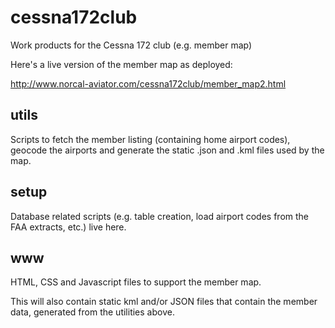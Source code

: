 cessna172club
=============

Work products for the Cessna 172 club (e.g. member map)

Here's a live version of the member map as deployed:

http://www.norcal-aviator.com/cessna172club/member_map2.html

utils
-----

  Scripts to fetch the member listing (containing home airport codes), geocode the airports
  and generate the static .json and .kml files used by the map.

setup
-----

  Database related scripts (e.g. table creation, load airport codes from the FAA extracts, etc.)
  live here.


www
---

  HTML, CSS and Javascript files to support the member map.

  This will also contain static kml and/or JSON files that contain the member data,
  generated from the utilities above.
